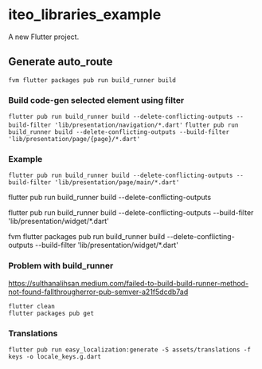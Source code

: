 # iteo_libraries_example

A new Flutter project.

## Generate auto_route
`fvm flutter packages pub run build_runner build`

### Build code-gen selected element using filter
`flutter pub run build_runner build --delete-conflicting-outputs --build-filter 'lib/presentation/navigation/*.dart'`
`flutter pub run build_runner build --delete-conflicting-outputs --build-filter 'lib/presentation/page/{page}/*.dart'`
### Example
`flutter pub run build_runner build --delete-conflicting-outputs --build-filter 'lib/presentation/page/main/*.dart'`

flutter pub run build_runner build --delete-conflicting-outputs

flutter pub run build_runner build --delete-conflicting-outputs --build-filter 'lib/presentation/widget/*.dart'

fvm flutter packages pub run build_runner build --delete-conflicting-outputs --build-filter 'lib/presentation/widget/*.dart'



### Problem with build_runner
https://sulthanalihsan.medium.com/failed-to-build-build-runner-method-not-found-fallthrougherror-pub-semver-a21f5dcdb7ad 
```
flutter clean
flutter packages pub get
```

### Translations
`flutter pub run easy_localization:generate -S assets/translations -f keys -o locale_keys.g.dart`